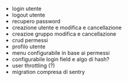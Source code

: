 - login utente
- logout utente
- recupero password
- creazione utente e modifica e cancellazione
- creazioe gruppo modifica e cancellazione
- crud permessi
- profilo utente
- menu configurabile in base ai permessi
- configurabile login field e algo di hash?
- user throttling (?)
- migration compresa di sentry